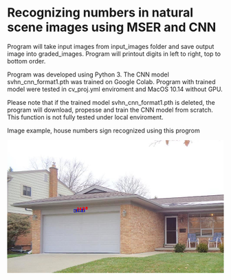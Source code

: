 # Recognizing numbers in natural scene images using MSER and CNN

Program will take input images from input_images folder and save output image into graded_images. 
Program will printout digits in left to right, top to bottom order.

Program was developed using Python 3. The CNN model svhn_cnn_format1.pth was trained on Google Colab. Program with trained model were tested in cv_proj.yml enviroment and MacOS 10.14 without GPU.

Please note that if the trained model svhn_cnn_format1.pth is deleted, the program will download, propesse and train the CNN model from scratch. This function is not fully tested under local enviroment. 

Image example, house numbers sign recognized using this progrom

![Output example](/graded_images/4.png)
